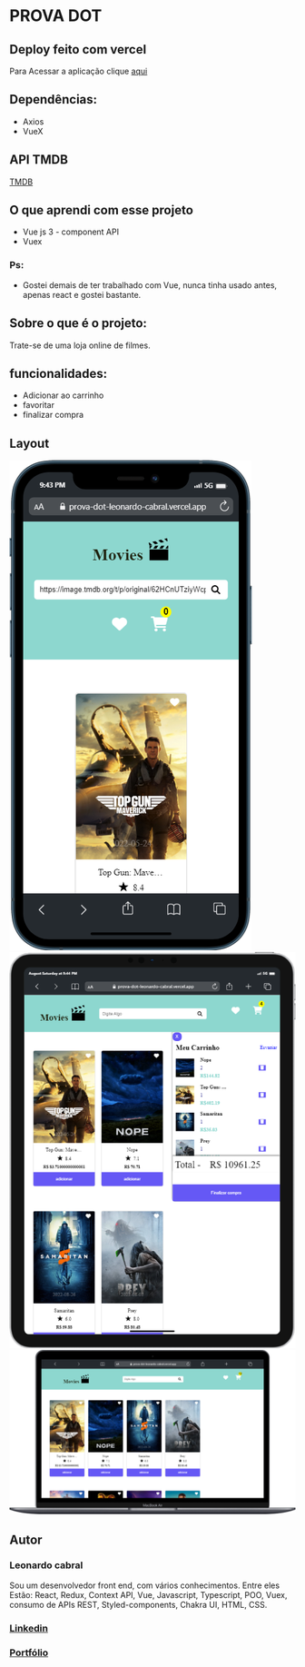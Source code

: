 # PROVA DOT

## Deploy feito com vercel
Para Acessar a aplicação clique [aqui](https://prova-dot-leonardo-cabral.vercel.app)

## Dependências: 
* Axios
* VueX

## API TMDB
[TMDB](https://www.themoviedb.org/documentation/api?language=pt-BR)

## O que aprendi com esse projeto
* Vue js 3 - component API
* Vuex 

### Ps:
- Gostei demais de ter trabalhado com Vue, nunca tinha usado antes, apenas react e gostei bastante.

## Sobre o que é o projeto: 
Trate-se de uma loja online de filmes.

## funcionalidades:
* Adicionar ao carrinho
* favoritar 
* finalizar compra

## Layout
 ![mobiel](https://github.com/leonardo-cabral67/prova-dot/blob/main/src/assets/layout/mobile.png)
 ![Ipad](https://github.com/leonardo-cabral67/prova-dot/blob/main/src/assets/layout/ipad.png)
 ![Notebook](https://github.com/leonardo-cabral67/prova-dot/blob/main/src/assets/layout/notebook.png)

## Autor
### Leonardo cabral
Sou um desenvolvedor front end, com vários conhecimentos. Entre eles Estão: React, Redux, Context API, Vue, Javascript, Typescript, POO, Vuex, consumo de APIs REST, Styled-components, Chakra UI, HTML, CSS.
### [Linkedin](https://linkedin.com/in/leonardo-cabral67)
### [Portfólio](https://portfolio-pessoal-leonardo-cabral67.vercel.app/)
